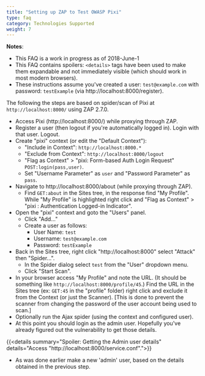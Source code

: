 ```yaml
---
title: "Setting up ZAP to Test OWASP Pixi"
type: faq
category: Technologies Supported
weight: 7
---
```


**Notes**: 
* This FAQ is a work in progress as of 2018-June-1
* This FAQ contains spoilers: `<details>` tags have been used to make them expandable and not immediately visible (which should work in most modern browsers).
* These instructions assume you've created a user: `test@example.com` with password: `testExample` (via http://localhost:8000/register).

The following the steps are based on spider/scan of Pixi at `http://localhost:8000/` using ZAP 2.7.0.

* Access Pixi (http://localhost:8000/) while proxying through ZAP.
* Register a user (then logout if you're automatically logged in). Login with that user. Logout.
* Create "pixi" context (or edit the "Default Context"): 
    * "Include in Context": `http://localhost:8000.*` 
    * "Exclude from Context":  `http://localhost:8000/logout` 
    * "Flag as Context" > "pixi: Form-based Auth Login Request" `POST:login(pass,user)`.
    * Set "Username Parameter" as `user` and "Password Parameter" as `pass`.
* Navigate to http://localhost:8000/about (while proxying through ZAP).
    * Find `GET:about` in the Sites tree, in the response find "My Profile". While "My Profile" is highlighted right click and "Flag as Context" > "pixi : Authentication Logged-in Indicator".
* Open the "pixi" context and goto the "Users" panel.
    * Click "Add..."
    * Create a user as follows:
        * User Name: `test`
        * Username: `test@example.com`
        * Password: `testExample`
* Back in the Sites tree, right click "http://localhost:8000" select "Attack" then "Spider...".
    * In the Spider dialog select `test` from the "User" dropdown menu.
    * Click "Start Scan".
* In your browser access "My Profile" and note the URL. (It should be something like `http://localhost:8000/profile/45`.) Find the URL in the Sites tree (ex: `GET:45` in the "profile" folder) right click and exclude it from the Context (or just the Scanner). [This is done to prevent the scanner from changing the password of the user account being used to scan.]
* Optionally run the Ajax spider (using the context and configured user).
* At this point you should login as the admin user. Hopefully you've already figured out the vulnerability to get those details.

{{<details summary="Spoiler: Getting the Admin user details" details="Access \"http://localhost:8000/service.conf\".">}}

* As was done earlier make a new 'admin' user, based on the details obtained in the previous step.
